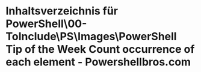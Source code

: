 # Inhaltsverzeichnis für PowerShell\00-ToInclude\PS\Images\PowerShell Tip of the Week Count occurrence of each element - Powershellbros.com


